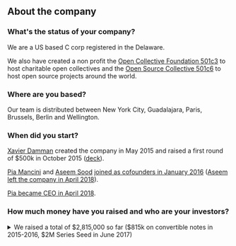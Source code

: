 ## About the company

### What's the status of your company?

We are a US based C corp registered in the Delaware.

We also have created a non profit the [Open Collective Foundation 501c3](https://opencollective.com/foundation) to host charitable open collectives and the [Open Source Collective 501c6](https://opencollective.com/opensource) to host open source projects around the world.

### Where are you based?

Our team is distributed between New York City, Guadalajara, Paris, Brussels, Berlin and Wellington.

### When did you start?

[Xavier Damman](https://twitter.com/xdamman) created the company in May 2015 and raised a first round of \$500k in October 2015 ([deck](https://www.dropbox.com/s/klwxkewuf9mnjy1/OpenCollective.pdf?dl=0)).

[Pia Mancini](https://twitter.com/piamancini) and [Aseem Sood](https://twitter.com/aseemsood_) [joined as cofounders in January 2016](https://medium.com/open-collective/pia-mancini-and-aseem-sood-join-opencollective-as-cofounders-2d4549bd46fd) ([Aseem left the company in April 2018](https://medium.com/open-collective/team-update-19749b964e39)).

[Pia became CEO in April 2018](https://medium.com/open-collective/my-new-role-at-open-collective-3bbad22f1715).

### How much money have you raised and who are your investors?

<details>
  <summary>We raised a total of $2,815,000 so far ($815k on convertible notes in 2015-2016, $2M Series Seed in June 2017)</summary>

  <p>We did a first pre-seed round of $500k in October 2015 (<a href="https://www.dropbox.com/s/klwxkewuf9mnjy1/OpenCollective.pdf?dl=0">deck</a>, <a href="https://www.ycombinator.com/docs/SAFE_Cap.rtf">SAFE</a>, $5M cap) with:
    <ul>
      <li><span>$250k</span> <a href="http://generalcatalyst.com">General Catalyst</a> (SF/NYC/Boston, <a href="https://www.linkedin.com/in/hemanttaneja">Hemant Taneja</a>)</li>
      <li><span>$50k</span> <a href="https://www.linkedin.com/in/jsiegel">Jonathan Siegel</a> (can't pin down his location)</li>
      <li><span>$50k</span> <a href="http://belcube.com">Belcube</a> (Brussels)</li>
      <li><span>$50k</span> <a href="https://www.linkedin.com/in/teljamou">Tony Jamous</a> (London, <a href="https://nexmo.com">Nexmo</a>)</li>
      <li><span>$25k</span> <a href="https://uk.linkedin.com/in/enadalin">Eric Nadalin</a> (London, <a href="https://nexmo.com">Nexmo</a>)</li>
      <li><span>$25k</span> <a href="https://www.linkedin.com/in/brian-larson-43904010">Brian Larson</a> (SF, engineer at Google, Twitter)</li>
      <li><span>$15k</span> <a href="https://twitter.com/rauchg">Guillermo Rauch</a> (SF/Buenos Aires, <a href="http://socket.io">socket.io</a>)</li>
      <li><span>$10k</span> <a href="http://buytaert.net">Dries Buytaert</a> (Boston, <a href="https://drupal.org">Drupal</a>)</li>
      <li><span>$10k</span> <a href="http://underscore.vc">Underscore.vc</a> (Boston)</li>
      <li><span>$5k</span> <a href="https://www.linkedin.com/in/toonvanagt">Toon Vanagt</a> (Brussels, <a href="http://data.be">data.be</a>)</li>
      <li><span>$5k</span> <a href="https://www.linkedin.com/in/xaviercorman">Xavier Corman</a> (Brussels, <a href="http://edebex.com">Edebex</a>)</li>
      <li><span>$5k</span> Personal friend</li>
    </ul>
  </p>

  <p>We did a follow up round of $315k in July 2016 (<a href="https://www.ycombinator.com/docs/SAFE_Cap.rtf">SAFE</a>, $8M cap) with:
    <ul>
      <li><span>$100k</span> <a href="https://www.linkedin.com/in/ricardo-gorodisch-9b057889">Ricardo Gorodisch</a> (Argentina, President <a href="http://www.fundacionkaleidos.org/">Foundation Kaleidos</a>)</li>
      <li><span>$50k</span> <a href="https://www.linkedin.com/in/petekoomen">Pete Koomen</a> (SF, Cofounder/CTO <a href="http://optimizely.com">Optimizely</a>)</li>
      <li><span>$25k</span> <a href="https://www.linkedin.com/in/jpayne">Jim Payne</a> (NYC, Cofounder MoPub, EIR Accel Partners)</li>
      <li><span>$25k</span> <a href="https://www.linkedin.com/in/caesar-sengupta-2743b">Caesar Sengupta</a> (Bay Area, VP Product Management at Google)</li>
      <li><span>$20k</span> <a href="https://www.linkedin.com/in/gkgandhi">Gautam Gandhi</a> (India, Entrepreneur, former Head New Business Development India at Google)</li>
      <li><span>$15k</span> <a href="https://www.linkedin.com/in/tpbrown5">Tom Brown</a> (FinTech lawyer, partner at Paul Hastings, former VP at Visa )</li>
      <li><span>$15k</span> <a href="https://www.linkedin.com/in/sam-de-brouwer-b0a34122">Sam De Brouwer</a> (SF, <a href="http://www.tedxsanfrancisco.com">TEDxSanFrancisco</a>)</li>
      <li><span>$15k</span> Vadim (NYC/Bay Area/Buenos Aires)</li>
      <li><span>$10k</span> <a href="https://www.linkedin.com/in/johnkobs">John Kobs</a> (SF, Entrepreneur/CEO at <a href="http://ApartmentList.com">ApartmentList</a>)</li>
      <li><span>$10k</span> <a href="https://www.linkedin.com/in/nicolaswittenborn">Nicolas Wittenborn</a> (Berlin, principal at point 9 venture)</li>
      <li><span>$10k</span> <a href="https://www.linkedin.com/in/derek-parham-b7b5504">Derek Parham</a> (NYC, deputy CTO at Hillary For America)</li>
      <li><span>$10k</span> <a href="https://www.linkedin.com/in/hbridge">Henry Bridge</a> (NYC, Director of Product at Hillary For America)</li>
      <li><span>$10k</span> <a href="https://www.linkedin.com/in/antoineperdaens">Antoine Perdaens</a> (Belgium, Cofounder/CEO at <a href="http://knowledgeplaza.net">KnowledgePlaza</a>)</li>
    </ul>
  </p>

  <p>We did a Series Seed lead by <a href="https://www.bloombergbeta.com">Bloomberg Beta</a> in June 2017 ($9M pre valuation, <a href="https://www.dropbox.com/s/wa41eciscon8agv/Open%20Collective%20-%20Series%20Seed%20Term%20Sheet.pdf?dl=0">Term Sheet</a>, <a href="https://www.dropbox.com/s/ial1g8cfr2apn73/Open%20Collective%20-%20Stock%20Investment%20Agreement%20%28Series%20Seed%29.redacted.pdf?dl=0">Stock Investment Agreement</a>), including:
    <ul>
      <li><span>$1M</span> <a href="https://www.linkedin.com/in/jcham">James Cham</a>, <a href="https://www.linkedin.com/in/roybahat/">Roy Bahat</a>, <a href="https://www.linkedin.com/in/karinklein/">Karin Klein</a> (<a href="https://www.bloombergbeta.com">Bloomberg Beta</a>)</li>
      <li><span>$350k</span> Angel list syndicate lead by <a href="https://www.linkedin.com/in/daveeisenberg/">Dave Eisenberg</a> and <a href="https://www.linkedin.com/in/nadiaeghbal/">Nadia Eghbal</a></li>
      <li><span>$200k</span> <a href="https://www.linkedin.com/in/nchirls/">Nicholas Chirls</a> (<a href="http://notationcapital.com">Notation Capital</a>)</li>
      <li><span>$150k</span> <a href="https://www.linkedin.com/in/daveeisenberg/">Dave Eisenberg</a></li>
      <li><span>$100k</span> <a href="https://www.linkedin.com/in/semilshah/">Semil Shah</a> (<a href="http://haystack.vc">Haystack.vc</a>)</li>
      <li><span>$40k</span> <a href="https://www.linkedin.com/in/armin-steuernagel-9719b1b/">Armin Steuernagel</a> (<a href="http://purpose-economy.org/en/">Purpose.ag</a>)</li>
      <li><span>$35k</span> <a href="https://www.linkedin.com/in/ramyadeeb/">Ramy Adeeb</a> (<a href="https://1984.vc">1984.vc</a>)</li>
      <li><span>$25k</span> <a href="https://www.linkedin.com/in/johnkobs">John Kobs</a> (SF, Entrepreneur/CEO at <a href="http://ApartmentList.com">ApartmentList</a>)</li>
      <li><span>$25k</span> <a href="https://www.linkedin.com/in/ydnar/">Randy Reddig</a> (<a href="https://square.com">Square</a>)	</li>
      <li><span>$25k</span> <a href="https://www.linkedin.com/in/noahw/">Noah Weiss</a>	</li>
      <li><span>$20k</span> <a href="https://www.linkedin.com/in/jackherrick/">Jack Herrick</a>	(<a href="https://wikihow.com">WikiHow.com</a>)</li>
      <li><span>$10k</span> <a href="https://www.linkedin.com/in/kylewild/">Kyle Wild</a> (<a href="https://keen.io">Keen.io</a>)</li>
      <li><span>$10k</span> <a href="https://www.linkedin.com/in/samgerstenzang/">Sam Gerstenzang</a>	</li>
      <li><span>$10k</span> <a href="https://www.linkedin.com/in/davidkingsf/">David King</a>	</li>
    </ul>
  </p>
</details>
